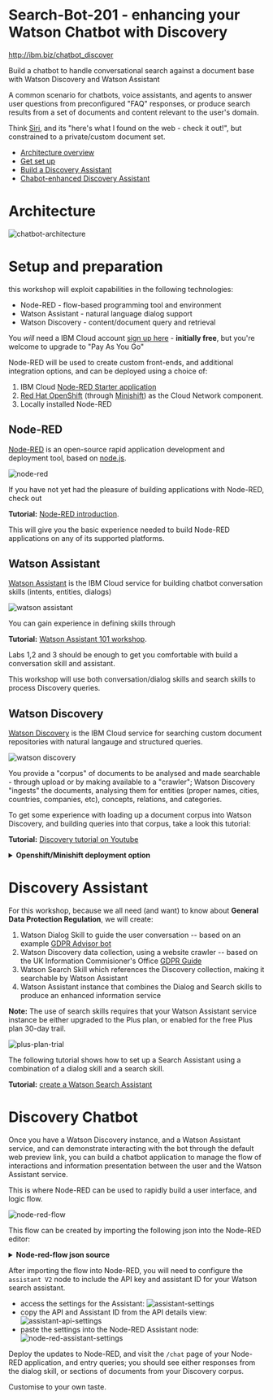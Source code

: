 # Search-Bot-201 - enhancing your Watson Chatbot with Discovery

http://ibm.biz/chatbot_discover


Build a chatbot to handle conversational search against a document base with Watson Discovery and Watson Assistant

A common scenario for chatbots, voice assistants, and agents to answer user questions from preconfigured "FAQ" responses, or produce search results from a set of documents and content relevant to the user's domain.

Think [Siri](https://www.apple.com/siri/), and its "here's what I found on the web - check it out!", but constrained to a private/custom document set.

+ [Architecture overview](#architecture)
+ [Get set up](#setup-and-preparation)
+ [Build a Discovery Assistant](#discovery-assistant)
+ [Chabot-enhanced Discovery Assistant](#discovery-chatbot)

# Architecture

![chatbot-architecture](/assets/chatbot-architecture.png)

# Setup and preparation

this workshop will exploit capabilities in the following technologies:
+ Node-RED - flow-based programming tool and environment
+ Watson Assistant - natural language dialog support
+ Watson Discovery - content/document query and retrieval

You *will* need a IBM Cloud account [sign up here](http://ibm.biz/chatbot_discover) - **initially free**, but you're welcome to upgrade to "Pay As You Go"

Node-RED will be used to create custom front-ends, and additional integration options, and can be deployed using a choice of:
1. IBM Cloud [Node-RED Starter application](https://developer.ibm.com/components/node-red/tutorials/how-to-create-a-node-red-starter-application/)
1. [Red Hat OpenShift](https://www.openshift.com/) (through [Minishift](https://github.com/minishift/minishift)) as the Cloud Network component.
1. Locally installed Node-RED

## Node-RED

[Node-RED](https://nodered.org) is an open-source rapid application development and deployment tool, based on [node.js](https://nodejs.org).

![node-red](/assets/node-red.png)

If you have not yet had the pleasure of building applications with Node-RED, check out

**Tutorial:** [Node-RED introduction](https://github.com/watson-developer-cloud/node-red-labs/tree/master/introduction_to_node_red). 

This will give you the basic experience needed to build  Node-RED applications on any of its supported platforms.

## Watson Assistant

[Watson Assistant](https://www.ibm.com/cloud/watson-assistant/) is the IBM Cloud service for building chatbot conversation skills (intents, entities, dialogs)

![watson assistant](/assets/watson-assistant.png)

You can gain experience in defining skills through

**Tutorial:** [Watson Assistant 101 workshop](https://github.com/IBMDeveloperUK/Watson-Assistant-101). 

Labs 1,2 and 3 should be enough to get you comfortable with build a conversation skill and assistant. 

This workshop will use both conversation/dialog skills and search skills to process Discovery queries.

## Watson Discovery

[Watson Discovery](https://www.ibm.com/cloud/watson-discovery) is the IBM Cloud service for searching custom document repositories with natural langauge and structured queries.

![watson discovery](/assets/watson-discovery.png)

You provide a "corpus" of documents to be analysed and made searchable - through upload or by making available to a "crawler"; Watson Discovery "ingests" the documents, analysing them for entities (proper names, cities, countries, companies, etc), concepts, relations, and categories.

To get some experience with loading up a document corpus into Watson Discovery, and building queries into that corpus, take a look this tutorial:

**Tutorial:** [Discovery tutorial on Youtube](https://youtu.be/rlWvyV7vGc8 "Discovery")

<details><summary>
	<b>Openshift/Minishift deployment option</b>
	</summary>
<!-- VVVVVVVVVVVVV -->
While the Watson Discovery and Assistant services require you to have an IBM Cloud account, the Node-RED application can be run on most platforms that support node.js, as long as there is connectivity to the service instances in the IBM Cloud.

If you would like to try running Node-RED as an OpenShift node.js application, you can setup a local 

![minishift](/assets/minishift.png)

To get the experience of using Openshift as a delivery platform, you can use the Minishift local installation - you'll find a lightweight introduction to this at 

**Tutorial:** [Minishift 101](https://github.com/IBMDeveloperUK/minishift101)

## Launching Node-RED in Minishift

If you have working Minishift environment, you can deploy Node-RED into the cluster using the steps in this workshop:

[Node-RED starter](https://github.com/IBMDeveloperUK/node-red-workshop-starter)
<!-- AAAAAAAAAAAAAA -->
</details>

# Discovery Assistant

For this workshop, because we all need (and want) to know about **General Data Protection Regulation**, we will create:
1. Watson Dialog Skill to guide the user conversation -- based on an example [GDPR Advisor bot](https://github.com/IBM/bots/tree/master/bots/gdpr_advisor)
1. Watson Discovery data collection, using a website crawler -- based on the UK Information Commisioner's Office 
[GDPR Guide](https://ico.org.uk/for-organisations/guide-to-data-protection/guide-to-the-general-data-protection-regulation-gdpr/)
1. Watson Search Skill which references the Discovery collection, making it searchable by Watson Assistant
1. Watson Assistant instance that combines the Dialog and Search skills to produce an enhanced information service

**Note:** The use of search skills requires that your Watson Assistant service instance be either upgraded to the Plus plan, or enabled for the free Plus plan 30-day trail.

![plus-plan-trial](/assets/plus-plan-trial.png)

The following tutorial shows how to set up a Search Assistant using a combination of a dialog skill and a search skill.

**Tutorial:** [create a Watson Search Assistant](https://cloud.ibm.com/docs/services/assistant?topic=assistant-skill-search-add)

# Discovery Chatbot

Once you have a Watson Discovery instance, and a Watson Assistant service, and can demonstrate interacting with the bot through the default web preview link, you can build a chatbot application to manage the flow of interactions and information presentation between the user and the Watson Assistant service.

This is where Node-RED can be used to rapidly build a user interface, and logic flow.

![node-red-flow](/assets/node-red-flow.png)

This flow can be created by importing the following json into the Node-RED editor:

<details>
	<summary><b>Node-red-flow json source</b></summary>
	
```
[{
	"id": "d4c8a74c.53eef8",
	"type": "tab",
	"label": "Flow 1",
	"disabled": false,
	"info": ""
}, {
	"id": "8a30be24.3d5ec",
	"type": "http in",
	"z": "d4c8a74c.53eef8",
	"name": "",
	"url": "/chat",
	"method": "post",
	"upload": false,
	"swaggerDoc": "",
	"x": 130,
	"y": 100,
	"wires": [
		["7815d1ec.001188", "fa83fdaa.695de8"]
	]
}, {
	"id": "7815d1ec.001188",
	"type": "change",
	"z": "d4c8a74c.53eef8",
	"name": "history-in",
	"rules": [{
		"t": "set",
		"p": "payload",
		"pt": "msg",
		"to": "req.body.in",
		"tot": "msg"
	}, {
		"t": "set",
		"p": "history",
		"pt": "msg",
		"to": "  \"<div style='color:green;'>\" \t& payload\t& \"</div>\"\t& req.body.history\t",
		"tot": "jsonata"
	}],
	"action": "",
	"property": "",
	"from": "",
	"to": "",
	"reg": false,
	"x": 320,
	"y": 100,
	"wires": [
		["ee68544a.99a7c8"]
	]
}, {
	"id": "fa83fdaa.695de8",
	"type": "debug",
	"z": "d4c8a74c.53eef8",
	"name": "",
	"active": false,
	"tosidebar": true,
	"console": false,
	"tostatus": false,
	"complete": "true",
	"x": 310,
	"y": 220,
	"wires": []
}, {
	"id": "8048a2d4.cbf33",
	"type": "http in",
	"z": "d4c8a74c.53eef8",
	"name": "",
	"url": "/chat",
	"method": "get",
	"upload": false,
	"swaggerDoc": "",
	"x": 120,
	"y": 300,
	"wires": [
		["647ed860.2859f", "fa83fdaa.695de8"]
	]
}, {
	"id": "24251ccf.8cb444",
	"type": "inject",
	"z": "d4c8a74c.53eef8",
	"name": "",
	"topic": "",
	"payload": "hello",
	"payloadType": "str",
	"repeat": "",
	"crontab": "",
	"once": false,
	"onceDelay": 0.1,
	"x": 330,
	"y": 160,
	"wires": [
		["ee68544a.99a7c8"]
	]
}, {
	"id": "c0cbb01.d83a1d",
	"type": "debug",
	"z": "d4c8a74c.53eef8",
	"name": "",
	"active": true,
	"tosidebar": true,
	"console": false,
	"tostatus": false,
	"complete": "true",
	"x": 930,
	"y": 100,
	"wires": []
}, {
	"id": "a2b4be3c.ecb018",
	"type": "template",
	"z": "d4c8a74c.53eef8",
	"name": "dialog",
	"field": "payload",
	"fieldType": "msg",
	"format": "handlebars",
	"syntax": "mustache",
	"template": "{{#payload}}\n  {{#output}}\n    {{#generic}}\n    {{text}}\n    {{/generic}}\n  {{/output}}\n{{/payload}}",
	"output": "str",
	"x": 690,
	"y": 140,
	"wires": [
		["dae785b.579ddf8"]
	]
}, {
	"id": "647ed860.2859f",
	"type": "template",
	"z": "d4c8a74c.53eef8",
	"name": "dialog/form",
	"field": "payload",
	"fieldType": "msg",
	"format": "handlebars",
	"syntax": "mustache",
	"template": "<h1>chatting with Watson</h1>\n\n<form method=POST>\n    <input type=text name=in><input type=submit>\n    <input type=text name=history hidden value=\"{{{history}}}\">\n</form>\n<div>\n    {{{history}}}\n</div>",
	"output": "str",
	"x": 790,
	"y": 300,
	"wires": [
		["aab49b0b.b783d8"]
	]
}, {
	"id": "dae785b.579ddf8",
	"type": "change",
	"z": "d4c8a74c.53eef8",
	"name": "history-out",
	"rules": [{
		"t": "set",
		"p": "history",
		"pt": "msg",
		"to": "  \"<div style='color:red;'>\" \t& payload\t& \"</div>\"\t& history\t",
		"tot": "jsonata"
	}],
	"action": "",
	"property": "",
	"from": "",
	"to": "",
	"reg": false,
	"x": 870,
	"y": 180,
	"wires": [
		["647ed860.2859f"]
	]
}, {
	"id": "aab49b0b.b783d8",
	"type": "http response",
	"z": "d4c8a74c.53eef8",
	"name": "",
	"statusCode": "",
	"headers": {},
	"x": 930,
	"y": 300,
	"wires": []
}, {
	"id": "ee68544a.99a7c8",
	"type": "watson-assistant-v2",
	"z": "d4c8a74c.53eef8",
	"name": "",
	"default-endpoint": false,
	"service-endpoint": "https://gateway.watsonplatform.net/assistant/api",
	"assistant_id": "<<your-assistant-id>>",
	"debug": false,
	"restart": false,
	"return_context": true,
	"alternate_intents": false,
	"multisession": true,
	"timeout": "",
	"optout-learning": false,
	"x": 530,
	"y": 100,
	"wires": [
		["c0cbb01.d83a1d", "a28454e7.31b6d8"]
	]
}, {
	"id": "a28454e7.31b6d8",
	"type": "switch",
	"z": "d4c8a74c.53eef8",
	"name": "type",
	"property": "payload.output.generic[0].response_type",
	"propertyType": "msg",
	"rules": [{
		"t": "eq",
		"v": "text",
		"vt": "str"
	}, {
		"t": "eq",
		"v": "search",
		"vt": "str"
	}, {
		"t": "else"
	}],
	"checkall": "true",
	"repair": false,
	"outputs": 3,
	"x": 530,
	"y": 180,
	"wires": [
		["a2b4be3c.ecb018"],
		["e6504a00.5649a8"],
		["fbc00ace.86d468"]
	]
}, {
	"id": "e6504a00.5649a8",
	"type": "template",
	"z": "d4c8a74c.53eef8",
	"name": "search",
	"field": "payload",
	"fieldType": "msg",
	"format": "handlebars",
	"syntax": "mustache",
	"template": "{{#payload}}\n  {{#output}}\n    {{#generic}}\n    {{header}}\n    {{#results}}\n    <details>\n        <summary>{{title}} ({{result_metadata.confidence}})</summary>\n        {{{highlight.body}}}\n    </details>\n    {{/results}}\n    {{/generic}}\n  {{/output}}\n{{/payload}}",
	"output": "str",
	"x": 690,
	"y": 180,
	"wires": [
		["dae785b.579ddf8"]
	]
}, {
	"id": "fbc00ace.86d468",
	"type": "template",
	"z": "d4c8a74c.53eef8",
	"name": "other",
	"field": "payload",
	"fieldType": "msg",
	"format": "handlebars",
	"syntax": "mustache",
	"template": "{{#payload}}\n  {{#output}}\n    {{#text}}\n    {{.}}\n    {{/text}}\n  {{/output}}\n{{/payload}}",
	"output": "str",
	"x": 690,
	"y": 220,
	"wires": [
		["dae785b.579ddf8"]
	]
}]
```

</details>	

After importing the flow into Node-RED, you will need to configure the `assistant V2` node to include the API key and assistant ID for your Watson search assistant.

+ access the settings for the Assistant:
![assistant-settings](/assets/assistant-settings.png)
+ copy the API and Assistant ID from the API details view:
![assistant-api-settings](/assets/assistant-api-settings.png)
+ paste the settings into the Node-RED Assistant node:
![node-red-assistant-settings](/assets/node-red-assistant-settings.png)

Deploy the updates to Node-RED, and visit the `/chat` page of your Node-RED application, and entry queries; you should see either responses from the dialog skill, or sections of documents from your Discovery corpus.

Customise to your own taste.
